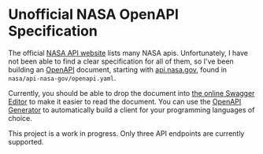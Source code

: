 # Unofficial NASA OpenAPI Specification

The official [NASA API website](https://api.nasa.gov/) lists many NASA apis.
Unfortunately, I have not been able to find a clear specification for all of
them, so I've been building an [OpenAPI](https://www.openapis.org/) document,
starting with [api.nasa.gov](https://api.nasa.gov), found in
`nasa/api-nasa-gov/openapi.yaml`.

Currently, you should be able to drop the document into [the online Swagger
Editor](https://editor.swagger.io/) to make it easier to read the document.
You can use the [OpenAPI Generator](https://openapi-generator.tech/) to
automatically build a client for your programming languages of choice.

This project is a work in progress. Only three API endpoints are currently
supported.
